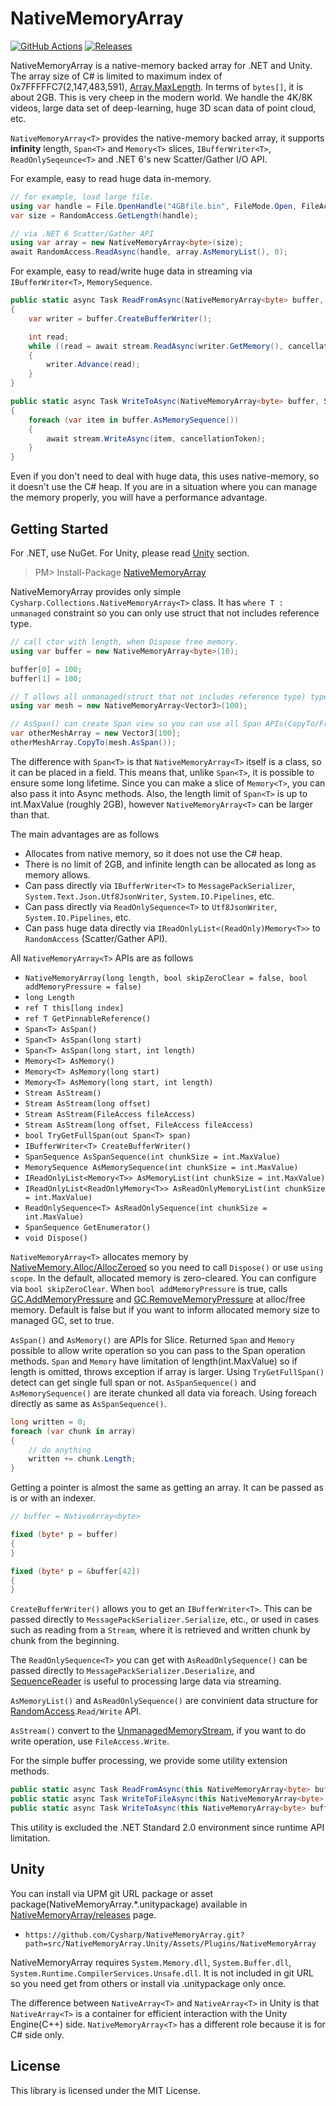NativeMemoryArray
===
[![GitHub Actions](https://github.com/Cysharp/NativeMemoryArray/workflows/Build-Debug/badge.svg)](https://github.com/Cysharp/NativeMemoryArray/actions) [![Releases](https://img.shields.io/github/release/Cysharp/NativeMemoryArray.svg)](https://github.com/Cysharp/NativeMemoryArray/releases)

NativeMemoryArray is a native-memory backed array for .NET and Unity. The array size of C# is limited to maximum index of 0x7FFFFFC7(2,147,483,591), [Array.MaxLength](https://docs.microsoft.com/en-us/dotnet/api/system.array.maxlength). In terms of `bytes[]`, it is about 2GB. This is very cheep in the modern world. We handle the 4K/8K videos, large data set of deep-learning, huge 3D scan data of point cloud, etc.

`NativeMemoryArray<T>` provides the native-memory backed array, it supports **infinity** length, `Span<T>` and `Memory<T>` slices, `IBufferWriter<T>`, `ReadOnlySeqeunce<T>` and .NET 6's new Scatter/Gather I/O API.

For example, easy to read huge data in-memory.

```csharp
// for example, load large file.
using var handle = File.OpenHandle("4GBfile.bin", FileMode.Open, FileAccess.Read, options: FileOptions.Asynchronous);
var size = RandomAccess.GetLength(handle);

// via .NET 6 Scatter/Gather API
using var array = new NativeMemoryArray<byte>(size);
await RandomAccess.ReadAsync(handle, array.AsMemoryList(), 0);
```

For example, easy to read/write huge data in streaming via `IBufferWriter<T>`, `MemorySequence`.

```csharp
public static async Task ReadFromAsync(NativeMemoryArray<byte> buffer, Stream stream, CancellationToken cancellationToken = default)
{
    var writer = buffer.CreateBufferWriter();

    int read;
    while ((read = await stream.ReadAsync(writer.GetMemory(), cancellationToken).ConfigureAwait(false)) != 0)
    {
        writer.Advance(read);
    }
}

public static async Task WriteToAsync(NativeMemoryArray<byte> buffer, Stream stream, CancellationToken cancellationToken = default)
{
    foreach (var item in buffer.AsMemorySequence())
    {
        await stream.WriteAsync(item, cancellationToken);
    }
}
```

Even if you don't need to deal with huge data, this uses native-memory, so it doesn't use the C# heap. If you are in a situation where you can manage the memory properly, you will have a performance advantage.

Getting Started
---
For .NET, use NuGet. For Unity, please read [Unity](#Unity) section.

> PM> Install-Package [NativeMemoryArray](https://www.nuget.org/packages/NativeMemoryArray)

NativeMemoryArray provides only simple `Cysharp.Collections.NativeMemoryArray<T>` class. It has `where T : unmanaged` constraint so you can only use struct that not includes reference type.

```csharp
// call ctor with length, when Dispose free memory.
using var buffer = new NativeMemoryArray<byte>(10);

buffer[0] = 100;
buffer[1] = 100;

// T allows all unmanaged(struct that not includes reference type) type.
using var mesh = new NativeMemoryArray<Vector3>(100);

// AsSpan() can create Span view so you can use all Span APIs(CopyTo/From, Write/Read etc.).
var otherMeshArray = new Vector3[100];
otherMeshArray.CopyTo(mesh.AsSpan());
```

The difference with `Span<T>` is that `NativeMemoryArray<T>` itself is a class, so it can be placed in a field. This means that, unlike `Span<T>`, it is possible to ensure some long lifetime. Since you can make a slice of `Memory<T>`, you can also pass it into Async methods. Also, the length limit of `Span<T>` is up to int.MaxValue (roughly 2GB), however `NativeMemoryArray<T>` can be larger than that.

The main advantages are as follows

* Allocates from native memory, so it does not use the C# heap.
* There is no limit of 2GB, and infinite length can be allocated as long as memory allows.
* Can pass directly via `IBufferWriter<T>` to `MessagePackSerializer`, `System.Text.Json.Utf8JsonWriter`, `System.IO.Pipelines`, etc.
* Can pass directly via `ReadOnlySequence<T>` to `Utf8JsonWriter`, `System.IO.Pipelines`, etc.
* Can pass huge data directly via `IReadOnlyList<(ReadOnly)Memory<T>>` to `RandomAccess` (Scatter/Gather API).

All `NativeMemoryArray<T>` APIs are as follows

* `NativeMemoryArray(long length, bool skipZeroClear = false, bool addMemoryPressure = false)`
* `long Length`
* `ref T this[long index]`
* `ref T GetPinnableReference()`
* `Span<T> AsSpan()`
* `Span<T> AsSpan(long start)`
* `Span<T> AsSpan(long start, int length)`
* `Memory<T> AsMemory()`
* `Memory<T> AsMemory(long start)`
* `Memory<T> AsMemory(long start, int length)`
* `Stream AsStream()`
* `Stream AsStream(long offset)`
* `Stream AsStream(FileAccess fileAccess)`
* `Stream AsStream(long offset, FileAccess fileAccess)`
* `bool TryGetFullSpan(out Span<T> span)`
* `IBufferWriter<T> CreateBufferWriter()`
* `SpanSequence AsSpanSequence(int chunkSize = int.MaxValue)`
* `MemorySequence AsMemorySequence(int chunkSize = int.MaxValue)`
* `IReadOnlyList<Memory<T>> AsMemoryList(int chunkSize = int.MaxValue)`
* `IReadOnlyList<ReadOnlyMemory<T>> AsReadOnlyMemoryList(int chunkSize = int.MaxValue)`
* `ReadOnlySequence<T> AsReadOnlySequence(int chunkSize = int.MaxValue)`
* `SpanSequence GetEnumerator()`
* `void Dispose()`

`NativeMemoryArray<T>` allocates memory by [NativeMemory.Alloc/AllocZeroed](https://docs.microsoft.com/en-us/dotnet/api/system.runtime.interopservices.nativememory) so you need to call `Dispose()` or use `using scope`. In the default, allocated memory is zero-cleared. You can configure via `bool skipZeroClear`. When `bool addMemoryPressure` is true, calls [GC.AddMemoryPressure](https://docs.microsoft.com/en-us/dotnet/api/system.gc.addmemorypressure) and [GC.RemoveMemoryPressure](https://docs.microsoft.com/en-us/dotnet/api/system.gc.removememorypressure) at alloc/free memory. Default is false but if you want to inform allocated memory size to managed GC, set to true.

`AsSpan()` and `AsMemory()` are APIs for Slice. Returned `Span` and `Memory` possible to allow write operation so you can pass to the Span operation methods. `Span` and `Memory` have limitation of length(int.MaxValue) so if length is omitted, throws exception if array is larger. Using `TryGetFullSpan()` detect can get single full span or not. `AsSpanSequence()` and `AsMemorySequence()` are iterate chunked all data via foreach. Using foreach directly as same as `AsSpanSequence()`.

```csharp
long written = 0;
foreach (var chunk in array)
{
    // do anything
    written += chunk.Length;
}
```

Getting a pointer is almost the same as getting an array. It can be passed as is or with an indexer.

```csharp
// buffer = NativeArray<byte>

fixed (byte* p = buffer)
{
}

fixed (byte* p = &buffer[42])
{
}
```

`CreateBufferWriter()` allows you to get an `IBufferWriter<T>`. This can be passed directly to `MessagePackSerializer.Serialize`, etc., or used in cases such as reading from a `Stream`, where it is retrieved and written chunk by chunk from the beginning.

The `ReadOnlySequence<T>` you can get with `AsReadOnlySequence()` can be passed directly to `MessagePackSerializer.Deserialize`, and [SequenceReader](https://docs.microsoft.com/en-us/dotnet/api/system.buffers.sequencereader-1) is useful to processing large data via streaming.

`AsMemoryList()` and `AsReadOnlySequence()` are convinient data structure for [RandomAccess](https://docs.microsoft.com/en-us/dotnet/api/system.io.randomaccess).`Read/Write` API.

`AsStream()` convert to the [UnmanagedMemoryStream](https://docs.microsoft.com/en-us/dotnet/api/system.io.unmanagedmemorystream), if you want to do write operation, use `FileAccess.Write`.

For the simple buffer processing, we provide some utility extension methods.

```csharp
public static async Task ReadFromAsync(this NativeMemoryArray<byte> buffer, Stream stream, IProgress<int>? progress = null, CancellationToken cancellationToken = default)
public static async Task WriteToFileAsync(this NativeMemoryArray<byte> buffer, string path, FileMode mode = FileMode.Create, IProgress<int>? progress = null, CancellationToken cancellationToken = default)
public static async Task WriteToAsync(this NativeMemoryArray<byte> buffer, Stream stream, int chunkSize = int.MaxValue, IProgress<int>? progress = null, CancellationToken cancellationToken = default)
```

This utility is excluded the .NET Standard 2.0 environment since runtime API limitation.

Unity
---
You can install via UPM git URL package or asset package(NativeMemoryArray.*.unitypackage) available in [NativeMemoryArray/releases](https://github.com/Cysharp/NativeMemoryArray/releases) page.

* `https://github.com/Cysharp/NativeMemoryArray.git?path=src/NativeMemoryArray.Unity/Assets/Plugins/NativeMemoryArray`

NativeMemoryArray requires `System.Memory.dll`, `System.Buffer.dll`, `System.Runtime.CompilerServices.Unsafe.dll`. It is not included in git URL so you need get from others or install via .unitypackage only once.

The difference between `NativeArray<T>` and `NativeArray<T>` in Unity is that `NativeArray<T>` is a container for efficient interaction with the Unity Engine(C++) side. `NativeMemoryArray<T>` has a different role because it is for C# side only.

License
---
This library is licensed under the MIT License.
